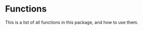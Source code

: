 # Functions
This is a list of all functions in this package, and how to use them.
<!--stackedit_data:
eyJoaXN0b3J5IjpbNjA5NDEwNzE0XX0=
-->